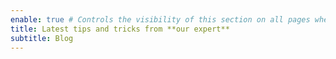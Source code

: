 ```yaml
---
enable: true # Controls the visibility of this section on all pages where it is used
title: Latest tips and tricks from **our expert**
subtitle: Blog
---
```

